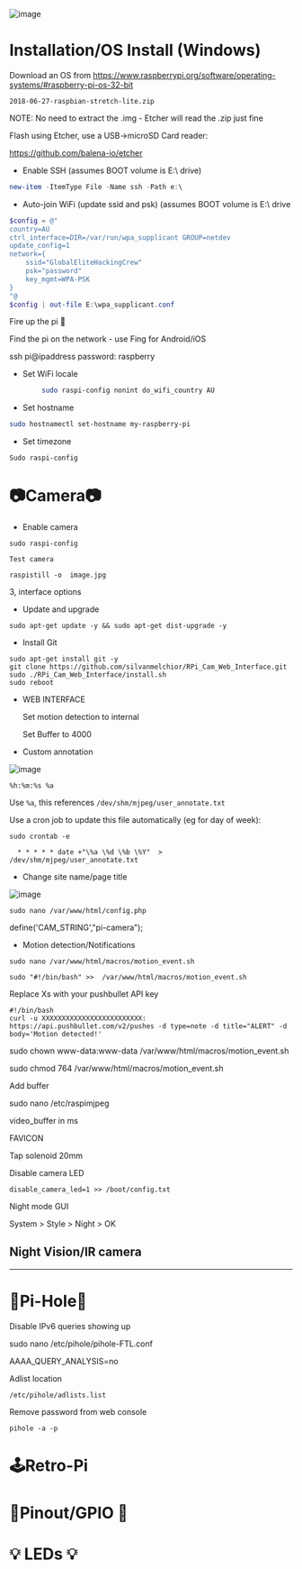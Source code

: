 ![image](https://user-images.githubusercontent.com/38451588/126574688-051a6b6a-df2e-494d-9aef-51e4c6470857.png)


<h1>Installation/OS Install (Windows) </h1>

Download an OS from https://www.raspberrypi.org/software/operating-systems/#raspberry-pi-os-32-bit

````
2018-06-27-raspbian-stretch-lite.zip
````

NOTE: No need to extract the .img - Etcher will read the .zip just fine


Flash using Etcher, use a USB->microSD Card reader:

https://github.com/balena-io/etcher

- Enable SSH (assumes BOOT volume is E:\ drive)
````powershell
new-item -ItemType File -Name ssh -Path e:\ 
````
- Auto-join WiFi (update ssid and psk) (assumes BOOT volume is E:\ drive

````powershell
$config = @"
country=AU
ctrl_interface=DIR=/var/run/wpa_supplicant GROUP=netdev
update_config=1
network={
	ssid="GlobalEliteHackingCrew"
	psk="password"
	key_mgmt=WPA-PSK
}
"@
$config | out-file E:\wpa_supplicant.conf
```````
Fire up the pi 🚀

Find the pi on the network - use Fing for Android/iOS

ssh pi@ipaddress
password: raspberry
        
        
- Set WiFi locale
````bash
        sudo raspi-config nonint do_wifi_country AU
````
	

- Set hostname
	
````bash
sudo hostnamectl set-hostname my-raspberry-pi	
````
- Set timezone

````bash
Sudo raspi-config 
```` 

<h1>📷Camera📷</h1>
        
- Enable camera

````
sudo raspi-config
````
	
	Test camera
	
	raspistill -o  image.jpg 
	
3, interface options
	

- Update and upgrade

````
sudo apt-get update -y && sudo apt-get dist-upgrade -y
````
	
- Install Git
	
````        
sudo apt-get install git -y
git clone https://github.com/silvanmelchior/RPi_Cam_Web_Interface.git 
sudo ./RPi_Cam_Web_Interface/install.sh
sudo reboot
````
	
- WEB INTERFACE 

    Set motion detection to internal 

    Set Buffer to 4000 

 

- Custom annotation 

![image](https://user-images.githubusercontent.com/38451588/126848389-ea5cd216-89a9-4d28-815e-20a0fa21dafa.png)

````
%h:%m:%s %a 
````
 
Use ````%a````, this references ````/dev/shm/mjpeg/user_annotate.txt````

Use a cron job to update this file automatically (eg for day of week): 

````sudo crontab -e````

````
  * * * * * date +"\%a \%d \%b \%Y"  > /dev/shm/mjpeg/user_annotate.txt 
````
 

 

- Change site name/page title

![image](https://user-images.githubusercontent.com/38451588/126848437-fd06864b-52dd-419b-8ab5-27a60972fd2a.png)


````
sudo nano /var/www/html/config.php 
````
define('CAM_STRING',"pi-camera"); 

 

 

- Motion detection/Notifications 

 
````
sudo nano /var/www/html/macros/motion_event.sh 
````
 
````
sudo "#!/bin/bash" >>  /var/www/html/macros/motion_event.sh 
````
 
Replace Xs with your pushbullet API key
	
````
#!/bin/bash 
curl -u XXXXXXXXXXXXXXXXXXXXXXXXX: https://api.pushbullet.com/v2/pushes -d type=note -d title="ALERT" -d body='Motion detected!' 
`````


sudo chown www-data:www-data /var/www/html/macros/motion_event.sh 

sudo chmod 764 /var/www/html/macros/motion_event.sh 

 

Add buffer  

sudo nano /etc/raspimjpeg 

video_buffer in ms 

 
FAVICON 



 

Tap solenoid 
20mm 

 
Disable camera LED

````disable_camera_led=1 >> /boot/config.txt````


Night mode GUI

System > Style > Night > OK

	
<h2>Night Vision/IR camera</h2>

---
	
<h1>🚫Pi-Hole🚫</h1>

Disable IPv6 queries showing up 

sudo nano /etc/pihole/pihole-FTL.conf 

AAAA_QUERY_ANALYSIS=no 

 

 

Adlist location 

````/etc/pihole/adlists.list ````

 

Remove password from web console 

````pihole -a -p````
	
	
<h1>🕹Retro-Pi</h1>

# 🔌Pinout/GPIO 🔌


# 💡 LEDs 💡
